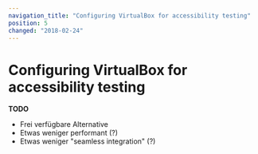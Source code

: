 ```yaml
---
navigation_title: "Configuring VirtualBox for accessibility testing"
position: 5
changed: "2018-02-24"
---
```


# Configuring VirtualBox for accessibility testing

**TODO**

- Frei verfügbare Alternative
- Etwas weniger performant (?)
- Etwas weniger "seamless integration" (?)